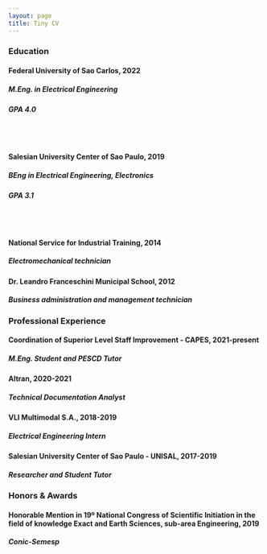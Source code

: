 ```yaml
---
layout: page
title: Tiny CV
---
```


### Education

#### <b>Federal University of Sao Carlos</b>, 2022
##### M.Eng. in Electrical Engineering
##### GPA 4.0
<br/>
<br/>

#### <b>Salesian University Center of Sao Paulo</b>, 2019
##### BEng in Electrical Engineering, Electronics
##### GPA 3.1
<br/>
<br/>

#### <b>National Service for Industrial Training</b>, 2014
##### Electromechanical technician

#### <b>Dr. Leandro Franceschini Municipal School</b>, 2012
##### Business administration and management technician


### Professional Experience

#### <b>Coordination of Superior Level Staff Improvement - CAPES</b>, 2021-present
##### M.Eng. Student and PESCD Tutor

#### <b>Altran</b>, 2020-2021
##### Technical Documentation Analyst

#### <b>VLI Multimodal S.A.</b>, 2018-2019
##### Electrical Engineering Intern

#### <b>Salesian University Center of Sao Paulo - UNISAL</b>, 2017-2019
##### Researcher and Student Tutor


### Honors & Awards

#### Honorable Mention in 19º National Congress of Scientific Initiation in the field of knowledge Exact and Earth Sciences, sub-area Engineering, 2019
##### Conic-Semesp


